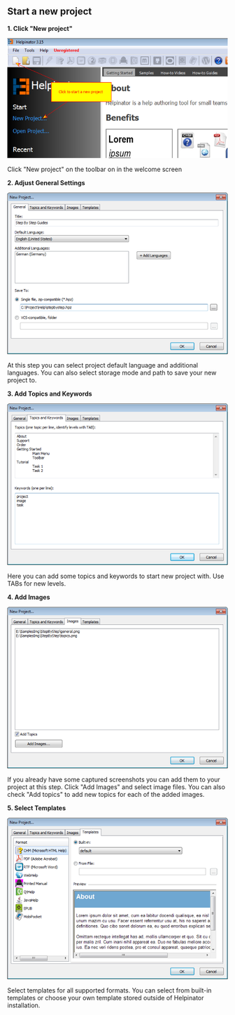 ## Start a new project

**1\. Click &#34;New project&#34;**

![newproject0.png](images/newproject0.png)

Click &#34;New project&#34; on the toolbar on in the welcome screen

**2\. Adjust General Settings**

![newproject1.png](images/newproject1.png)

At this step you can select project default language and additional languages. You can also select storage mode and path to save your new project to.

**3\. Add Topics and Keywords**

![newproject2.png](images/newproject2.png)

Here you can add some topics and keywords to start new project with. Use TABs for new levels.

**4\. Add Images**

![newproject3.png](images/newproject3.png)

If you already have some captured screenshots you can add them to your project at this step. Click &#34;Add Images&#34; and select image files. You can also check &#34;Add topics&#34; to add new topics for each of the added images.

**5\. Select Templates**

![newproject4.png](images/newproject4.png)

Select templates for all supported formats. You can select from built-in templates or choose your own template stored outside of Helpinator installation.




